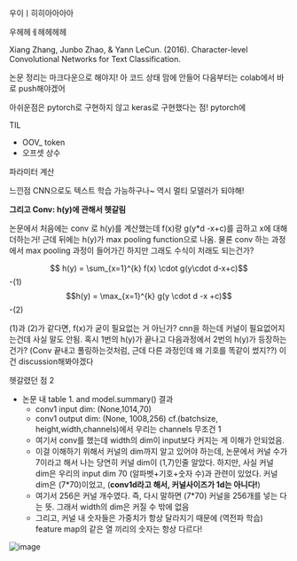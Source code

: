 
우이ㅣ히히아아아아

우헤헤ㅔ헤헤헤헤

Xiang Zhang, Junbo Zhao, & Yann LeCun. (2016). Character-level Convolutional Networks for Text Classification.

논문 정리는 마크다운으로 해야지!
아 코드 상태 맘에 안들어
다음부터는 colab에서 바로 push해야겠어

아쉬운점은 pytorch로 구현하지 않고 keras로 구현했다는 점!
pytorch에 

TIL
- OOV_ token
- 오프셋 상수

파라미터 계산


느낀점
CNN으로도 텍스트 학습 가능하구나~ 역시 멀티 모델러가 되야해!

**그리고 Conv: h(y)에 관해서 헷갈림**


논문에서 처음에는 conv 로 h(y)를 계산했는데 f(x)랑 g(y\*d -x+c)를 곱하고 x에 대해 더하는거!
근데 뒤에는 h(y)가 max pooling function으로 나옴.
물론 conv 하는 과정에서 max pooling 과정이 들어가긴 하지만 그래도 수식이 저래도 되는건가?

$$ h(y) = \sum_{x=1}^{k} f(x) \cdot g(y\cdot d-x+c)$$ -(1)
$$h(y) = \max_{x=1}^{k} g(y \cdot d -x +c)$$ -(2)

(1)과 (2)가 같다면, f(x)가 굳이 필요없는 거 아닌가? cnn을 하는데 커널이 필요없어지는건데 사실 말도 안됨.
혹시 1번의 h(y)가 끝나고 다음과정에서 2번의 h(y)가 등장하는건가? 
(Conv 끝내고 풀링하는것처럼, 근데 다른 과정인데 왜 기호를 똑같이 썼지??)
이건 discussion해봐야겠다


헷갈렸던 점 2
- 논문 내 table 1. and model.summary() 결과 
  - conv1 input dim: (None,1014,70)
  - conv1 output dim: (None, 1008,256) cf.(batchsize, height,width,channels)에서 우리는 channels 무조건 1
  - 여기서 conv를 했는데 width의 dim이 input보다 커지는 게 이해가 안되었음.
  - 이걸 이해하기 위해서 커널의 dim까지 알고 있어야 하는데, 논문에서 커널 수가 7이라고 해서 나는 당연히 커널 dim이 (1,7)인줄 알았다. 하지만, 사실 커널 dim은 우리의 input dim 70 (알파벳+기호+숫자 수)과 관련이 있었다. 커널 dim은 (7\*70)이었고, (**conv1d라고 해서, 커널사이즈가 1d는 아니다!**)
  - 여기서 256은 커널 개수였다. 즉, 다시 말하면 (7\*70) 커널을 256개를 넣는 다는 뜻. 그래서 width의 dim은 커질 수 밖에 없음
  - 그리고, 커널 내 숫자들은 가중치가 항상 달라지기 때문에 (역전파 학습) feature map의 같은 열 끼리의 숫자는 항상 다르다!

 ![image](https://user-images.githubusercontent.com/77769026/148919910-5c0cbdb7-9247-4b1a-8d48-68f47be5d581.png)

